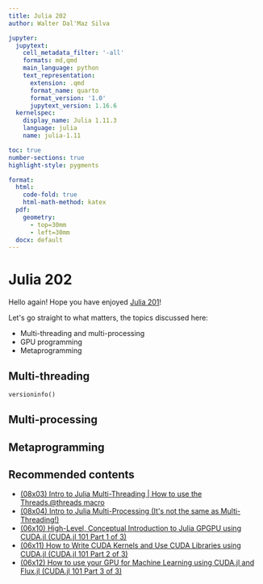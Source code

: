 ```yaml
---
title: Julia 202
author: Walter Dal'Maz Silva

jupyter:
  jupytext:
    cell_metadata_filter: '-all'
    formats: md,qmd
    main_language: python
    text_representation:
      extension: .qmd
      format_name: quarto
      format_version: '1.0'
      jupytext_version: 1.16.6
  kernelspec:
    display_name: Julia 1.11.3
    language: julia
    name: julia-1.11

toc: true
number-sections: true
highlight-style: pygments

format:
  html:
    code-fold: true
    html-math-method: katex
  pdf:
    geometry:
      - top=30mm
      - left=30mm
  docx: default
---
```


# Julia 202

Hello again! Hope you have enjoyed [Julia 201](../201/README.md)!

Let's go straight to what matters, the topics discussed here:

- Multi-threading and multi-processing
- GPU programming
- Metaprogramming


## Multi-threading

```python
versioninfo()
```

## Multi-processing


## Metaprogramming


## Recommended contents

- [(08x03) Intro to Julia Multi-Threading | How to use the Threads.@threads macro](https://www.youtube.com/watch?v=kX6_iY_BtG8&list=PLhQ2JMBcfAsjQzwp2j97uZjNOMi7Ed4CG&index=3)
- [(08x04) Intro to Julia Multi-Processing (It's not the same as Multi-Threading!)](https://www.youtube.com/watch?v=uKdpY6Je6Oc&list=PLhQ2JMBcfAsjQzwp2j97uZjNOMi7Ed4CG&index=4)
- [(06x10) High-Level, Conceptual Introduction to Julia GPGPU using CUDA.jl (CUDA.jl 101 Part 1 of 3)](https://www.youtube.com/watch?v=VpbMiCG2Tz0&list=PLhQ2JMBcfAshxbsVbBDY6pj3K41XzdJDy&index=3)
- [(06x11) How to Write CUDA Kernels and Use CUDA Libraries using CUDA.jl (CUDA.jl 101 Part 2 of 3)](https://www.youtube.com/watch?v=YwHGnHI5UxA&list=PLhQ2JMBcfAshxbsVbBDY6pj3K41XzdJDy&index=4)
- [(06x12) How to use your GPU for Machine Learning using CUDA.jl and Flux.jl (CUDA.jl 101 Part 3 of 3)](https://www.youtube.com/watch?v=4PmcxUKSRww&list=PLhQ2JMBcfAshxbsVbBDY6pj3K41XzdJDy&index=5)
